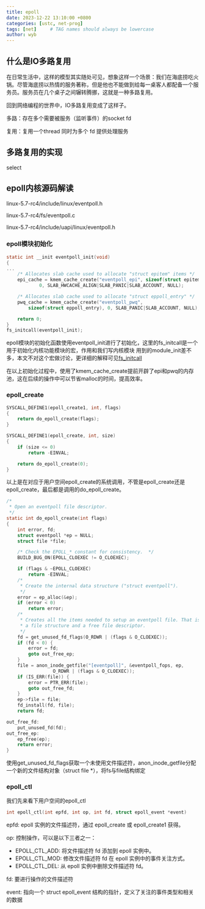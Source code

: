 ```yaml
---
title: epoll
date: 2023-12-22 13:10:00 +0800
categories: [ustc, net-prog]
tags: [net]     # TAG names should always be lowercase
author: wyb
---
```


## 什么是IO多路复用
在日常生活中，这样的模型其实随处可见，想象这样一个场景：我们在海底捞吃火锅。尽管海底捞以热情的服务著称，但是他也不能做到给每一桌客人都配备一个服务员。服务员在几个桌子之间辗转腾挪，这就是一种多路复用。

回到网络编程的世界中，IO多路复用变成了这样子。

多路：存在多个需要被服务（监听事件）的socket fd

复用：复用一个thread 同时为多个 fd 提供处理服务

## 多路复用的实现
select

## epoll内核源码解读
linux-5.7-rc4/include/linux/eventpoll.h

linux-5.7-rc4/fs/eventpoll.c

linux-5.7-rc4/include/uapi/linux/eventpoll.h
### epoll模块初始化
~~~c
static int __init eventpoll_init(void)
{
...
	/* Allocates slab cache used to allocate "struct epitem" items */
	epi_cache = kmem_cache_create("eventpoll_epi", sizeof(struct epitem),
			0, SLAB_HWCACHE_ALIGN|SLAB_PANIC|SLAB_ACCOUNT, NULL);

	/* Allocates slab cache used to allocate "struct eppoll_entry" */
	pwq_cache = kmem_cache_create("eventpoll_pwq",
		sizeof(struct eppoll_entry), 0, SLAB_PANIC|SLAB_ACCOUNT, NULL);

	return 0;
}
fs_initcall(eventpoll_init);
~~~

epoll模块的初始化函数使用eventpoll_init进行了初始化，这里的fs_initcall是一个用于初始化内核功能模块的宏，作用和我们写内核模块
用到的module_init差不多，本文不对这个宏做讨论，更详细的解释可见[fs_initcall](https://cloud.tencent.com/developer/article/1554770)

在以上初始化过程中，使用了kmem_cache_create提前开辟了epi和pwq的内存池，这在后续的操作中可以节省malloc的时间，提高效率。


### epoll_create
~~~c
SYSCALL_DEFINE1(epoll_create1, int, flags)
{
	return do_epoll_create(flags);
}

SYSCALL_DEFINE1(epoll_create, int, size)
{
	if (size <= 0)
		return -EINVAL;

	return do_epoll_create(0);
}
~~~
以上是在对应于用户空间epoll_create的系统调用，不管是epoll_create还是epoll_create，最后都是调用的do_epoll_create。

~~~c
/*
 * Open an eventpoll file descriptor.
 */
static int do_epoll_create(int flags)
{
	int error, fd;
	struct eventpoll *ep = NULL;
	struct file *file;

	/* Check the EPOLL_* constant for consistency.  */
	BUILD_BUG_ON(EPOLL_CLOEXEC != O_CLOEXEC);

	if (flags & ~EPOLL_CLOEXEC)
		return -EINVAL;
	/*
	 * Create the internal data structure ("struct eventpoll").
	 */
	error = ep_alloc(&ep);
	if (error < 0)
		return error;
	/*
	 * Creates all the items needed to setup an eventpoll file. That is,
	 * a file structure and a free file descriptor.
	 */
	fd = get_unused_fd_flags(O_RDWR | (flags & O_CLOEXEC));
	if (fd < 0) {
		error = fd;
		goto out_free_ep;
	}
	file = anon_inode_getfile("[eventpoll]", &eventpoll_fops, ep,
				 O_RDWR | (flags & O_CLOEXEC));
	if (IS_ERR(file)) {
		error = PTR_ERR(file);
		goto out_free_fd;
	}
	ep->file = file;
	fd_install(fd, file);
	return fd;

out_free_fd:
	put_unused_fd(fd);
out_free_ep:
	ep_free(ep);
	return error;
}
~~~
使用get_unused_fd_flags获取一个未使用文件描述符，anon_inode_getfile分配一个新的文件结构对象（struct file *），将fs与file结构绑定

### epoll_ctl
我们先来看下用户空间的epoll_ctl
~~~c
int epoll_ctl(int epfd, int op, int fd, struct epoll_event *event)

~~~
epfd: epoll 实例的文件描述符，通过 epoll_create 或 epoll_create1 获得。

op: 控制操作，可以是以下三者之一：
- EPOLL_CTL_ADD: 将文件描述符 fd 添加到 epoll 实例中。
- EPOLL_CTL_MOD: 修改文件描述符 fd 在 epoll 实例中的事件关注方式。
- EPOLL_CTL_DEL: 从 epoll 实例中删除文件描述符 fd。

fd: 要进行操作的文件描述符

event: 指向一个 struct epoll_event 结构的指针，定义了关注的事件类型和相关的数据

